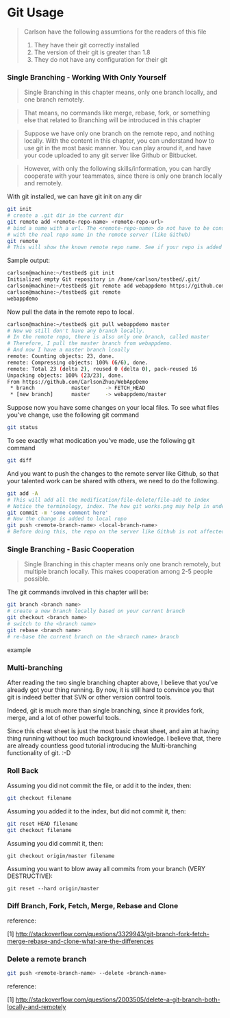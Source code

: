 # Git Usage

> Carlson have the following assumtions for the readers of this file
> 1. They have their git correctly installed
> 2. The version of their git is greater than 1.8
> 3. They do not have any configuration for their git

### Single Branching - Working With Only Yourself

>Single Branching in this chapter means, only one branch locally, and one branch
remotely.

>That means, no commands like merge, rebase, fork, or something else that
related to Branching will be introduced in this chapter


>Suppose we have only one branch on the remote repo, and nothing locally.
With the content in this chapter, you can understand how to use git in the most
basic manner. You can play around it, and have your code uploaded to any git
server like Github or Bitbucket.

>However, with only the following skills/information, you can hardly cooperate
with your teammates, since there is only one branch locally and remotely.

With git installed, we can have git init on any dir

```bash
git init
# create a .git dir in the current dir
git remote add <remote-repo-name> <remote-repo-url>
# bind a name with a url. The <remote-repo-name> do not have to be consistent
# with the real repo name in the remote server (like Github)
git remote
# This will show the known remote repo name. See if your repo is added correctly
```

Sample output:
```bash
carlson@machine:~/testbed$ git init
Initialized empty Git repository in /home/carlson/testbed/.git/
carlson@machine:~/testbed$ git remote add webappdemo https://github.com/CarlsonZhuo/WebAppDemo.git
carlson@machine:~/testbed$ git remote
webappdemo
```

Now pull the data in the remote repo to local.
```bash
carlson@machine:~/testbed$ git pull webappdemo master
# Now we still don't have any branch locally.
# In the remote repo, there is also only one branch, called master
# Therefore, I pull the master branch from webappdemo.
# And now I have a master branch lcoally
remote: Counting objects: 23, done.
remote: Compressing objects: 100% (6/6), done.
remote: Total 23 (delta 2), reused 0 (delta 0), pack-reused 16
Unpacking objects: 100% (23/23), done.
From https://github.com/CarlsonZhuo/WebAppDemo
 * branch            master     -> FETCH_HEAD
 * [new branch]      master     -> webappdemo/master

```

Suppose now you have some changes on your local files. To see what files you've
change, use the following git command

```bash
git status
```

To see exactly what modication you've made, use the following git command

```bash
git diff
```

And you want to push
the changes to the remote server like Github, so that your talented work can be
shared with others, we need to do the following.

```bash
git add -A
# This will add all the modification/file-delete/file-add to index
# Notice the terminology, index. The how git works.png may help in understanding
git commit -m 'some comment here'
# Now the change is added to local repo
git push <remote-branch-name> <local-branch-name>
# Before doing this, the repo on the server like Github is not affected.
```

### Single Branching - Basic Cooperation
>Single Branching in this chapter means only one branch remotely, but multiple
branch locally. This makes cooperation among 2-5 people possible.

The git commands involved in this chapter will be:
```bash
git branch <branch name>
# create a new branch locally based on your current branch
git checkout <branch name>
# switch to the <branch name>
git rebase <branch name>
# re-base the current branch on the <branch name> branch
```

example



### Multi-branching

After reading the two single branching chapter above, I believe that you've
already got your thing running. By now, it is still hard to convince you that
git is indeed better that SVN or other version control tools.

Indeed, git is much more than single branching, since it
provides fork, merge, and a lot of other powerful tools.

Since this cheat sheet is just the most basic cheat sheet, and aim at having
thing running without too much background knowledge. I believe that, there are
already countless good tutorial introducing the Multi-branching functionality
of git. :-D

### Roll Back

Assuming you did not commit the file, or add it to the index, then:
```bash
git checkout filename
```
Assuming you added it to the index, but did not commit it, then:
```bash
git reset HEAD filename
git checkout filename
```
Assuming you did commit it, then:
```
git checkout origin/master filename
```
Assuming you want to blow away all commits from your branch (VERY DESTRUCTIVE):
```
git reset --hard origin/master
```

### Diff Branch, Fork, Fetch, Merge, Rebase and Clone

reference:

[1] http://stackoverflow.com/questions/3329943/git-branch-fork-fetch-merge-rebase-and-clone-what-are-the-differences

### Delete a remote branch

```bash
git push <remote-branch-name> --delete <branch-name>
```

reference:

[1] http://stackoverflow.com/questions/2003505/delete-a-git-branch-both-locally-and-remotely
